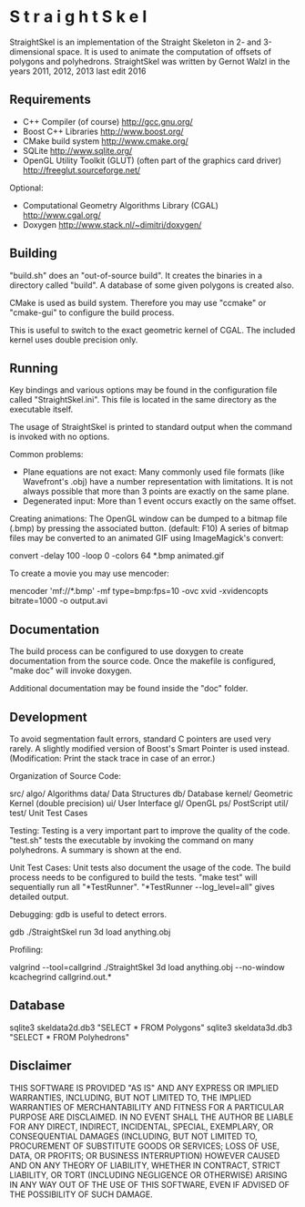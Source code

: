  S t r a i g h t S k e l
=========================

StraightSkel is an implementation of the Straight Skeleton in 2- and
3-dimensional space. It is used to animate the computation of offsets
of polygons and polyhedrons.
StraightSkel was written by Gernot Walzl in the years 2011, 2012, 2013
last edit 2016


 Requirements
--------------

* C++ Compiler  (of course)
  http://gcc.gnu.org/
* Boost C++ Libraries
  http://www.boost.org/
* CMake build system
  http://www.cmake.org/
* SQLite
  http://www.sqlite.org/
* OpenGL Utility Toolkit (GLUT)  (often part of the graphics card driver)
  http://freeglut.sourceforge.net/

Optional:
* Computational Geometry Algorithms Library (CGAL)
  http://www.cgal.org/
* Doxygen
  http://www.stack.nl/~dimitri/doxygen/


 Building
----------

"build.sh" does an "out-of-source build".
It creates the binaries in a directory called "build".
A database of some given polygons is created also.

CMake is used as build system.
Therefore you may use "ccmake" or "cmake-gui" to configure the build process.

This is useful to switch to the exact geometric kernel of CGAL.
The included kernel uses double precision only.


 Running
---------

Key bindings and various options may be found in the configuration file
called "StraightSkel.ini". This file is located in the same directory as the
executable itself.

The usage of StraightSkel is printed to standard output when the command
is invoked with no options.

Common problems:
* Plane equations are not exact:
  Many commonly used file formats (like Wavefront's .obj) have a
  number representation with limitations. It is not always possible
  that more than 3 points are exactly on the same plane.
* Degenerated input:
  More than 1 event occurs exactly on the same offset.

Creating animations:
The OpenGL window can be dumped to a bitmap file (.bmp) by pressing the
associated button. (default: F10)
A series of bitmap files may be converted to an animated GIF using
ImageMagick's convert:

convert  -delay 100  -loop 0  -colors 64  *.bmp  animated.gif

To create a movie you may use mencoder:

mencoder 'mf://*.bmp' -mf type=bmp:fps=10 -ovc xvid -xvidencopts bitrate=1000 -o output.avi


 Documentation
---------------

The build process can be configured to use doxygen to create documentation
from the source code.
Once the makefile is configured, "make doc" will invoke doxygen.

Additional documentation may be found inside the "doc" folder.


 Development
-------------

To avoid segmentation fault errors, standard C pointers are used very rarely.
A slightly modified version of Boost's Smart Pointer is used instead.
(Modification: Print the stack trace in case of an error.)

Organization of Source Code:

src/
  algo/     Algorithms
  data/     Data Structures
  db/       Database
  kernel/   Geometric Kernel (double precision)
  ui/       User Interface
    gl/     OpenGL
    ps/     PostScript
  util/
test/       Unit Test Cases

Testing:
Testing is a very important part to improve the quality of the code.
"test.sh" tests the executable by invoking the command on many polyhedrons.
A summary is shown at the end.

Unit Test Cases:
Unit tests also document the usage of the code.
The build process needs to be configured to build the tests.
"make test" will sequentially run all "*TestRunner".
"*TestRunner --log_level=all" gives detailed output.

Debugging:
gdb is useful to detect errors.

gdb ./StraightSkel
run 3d load anything.obj

Profiling:

valgrind --tool=callgrind ./StraightSkel 3d load anything.obj --no-window
kcachegrind callgrind.out.*


 Database
----------

sqlite3 skeldata2d.db3 "SELECT * FROM Polygons"
sqlite3 skeldata3d.db3 "SELECT * FROM Polyhedrons"


 Disclaimer
------------

THIS SOFTWARE IS PROVIDED "AS IS" AND ANY EXPRESS OR IMPLIED WARRANTIES,
INCLUDING, BUT NOT LIMITED TO, THE IMPLIED WARRANTIES OF MERCHANTABILITY
AND FITNESS FOR A PARTICULAR PURPOSE ARE DISCLAIMED.
IN NO EVENT SHALL THE AUTHOR BE LIABLE FOR ANY DIRECT, INDIRECT, INCIDENTAL,
SPECIAL, EXEMPLARY, OR CONSEQUENTIAL DAMAGES (INCLUDING, BUT NOT LIMITED TO,
PROCUREMENT OF SUBSTITUTE GOODS OR SERVICES; LOSS OF USE, DATA, OR PROFITS;
OR BUSINESS INTERRUPTION) HOWEVER CAUSED AND ON ANY THEORY OF LIABILITY,
WHETHER IN CONTRACT, STRICT LIABILITY, OR TORT (INCLUDING NEGLIGENCE OR
OTHERWISE) ARISING IN ANY WAY OUT OF THE USE OF THIS SOFTWARE,
EVEN IF ADVISED OF THE POSSIBILITY OF SUCH DAMAGE.
